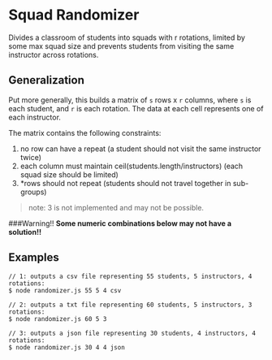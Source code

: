 # Squad Randomizer

Divides a classroom of students into squads with r rotations, limited by some max squad size and prevents students from visiting the same instructor across rotations.


## Generalization
Put more generally, this builds a matrix of `s` rows x `r` columns, where `s` is each student, and `r` is each rotation. The data at each cell represents one of each instructor. 

The matrix contains the following constraints: 
  1. no row can have a repeat (a student should not visit the same instructor twice)
  2. each column must maintain ceil(students.length/instructors) (each squad size should be limited) 
  3. *rows should not repeat (students should not travel together in sub-groups)

>note: 3 is not implemented and may not be possible.

###Warning!!
**Some numeric combinations below may not have a solution!!**

## Examples
```
// 1: outputs a csv file representing 55 students, 5 instructors, 4 rotations:
$ node randomizer.js 55 5 4 csv

// 2: outputs a txt file representing 60 students, 5 instructors, 3 rotations:
$ node randomizer.js 60 5 3

// 3: outputs a json file representing 30 students, 4 instructors, 4 rotations:
$ node randomizer.js 30 4 4 json
```
